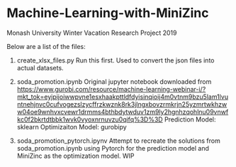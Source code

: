 # Machine-Learning-with-MiniZinc
Monash University Winter Vacation Research Project 2019

Below are a list of the files:
1. create_xlsx_files.py
Run this first.
Used to convert the json files into actual datasets. 

2. soda_promotion.ipynb
Original jupyter notebook downloaded from https://www.gurobi.com/resource/machine-learning-webinar-i/?mkt_tok=eyjpijoiwwpvne1esxhaakpttldfdyisinqioij4m0vtnm9bzu5lam1lvuntnehjnvc0cufvogezslzycffrzkwznk8rk3jlngxbovzrmkrjn25yzmrtwkhzww04oe9wnhvxcvewr1drmms4bthbdytwduv1zm9ly2hgnhzqohlnu09vnwfkc0f2bkrtdtbbk1wvk0vyoxnrnuvzu0qifq%3D%3D
Prediction Model: sklearn
Optimizaiton Model: gurobipy

3. soda_promotion_pytorch.ipynv
Attempt to recreate the solutions from soda_promotion.ipynb using Pytorch for the prediction model and MiniZinc as the optimization model.
WIP
